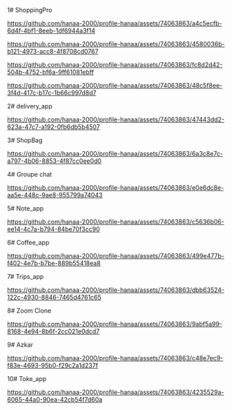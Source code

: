 1# ShoppingPro


https://github.com/hanaa-2000/profile-hanaa/assets/74063863/a4c5ecfb-6d4f-4bf1-8eeb-1df6944a3f14


https://github.com/hanaa-2000/profile-hanaa/assets/74063863/4580036b-b121-4973-acc8-4f8708cd0767


https://github.com/hanaa-2000/profile-hanaa/assets/74063863/fc8d2d42-504b-4752-bf6a-9ff61081ebff


https://github.com/hanaa-2000/profile-hanaa/assets/74063863/48c5f8ee-3f4d-417c-b17c-1b66c997d8d7

2# delivery_app

https://github.com/hanaa-2000/profile-hanaa/assets/74063863/47443dd2-623a-47c7-a192-0fb6db5b4507


3# ShopBag

https://github.com/hanaa-2000/profile-hanaa/assets/74063863/6a3c8e7c-a797-4b06-8853-4f87cc0ee0d0


4# Groupe chat

https://github.com/hanaa-2000/profile-hanaa/assets/74063863/e0e6dc8e-aa5e-448c-9ae8-955799a74043

5# Note_app

https://github.com/hanaa-2000/profile-hanaa/assets/74063863/c5636b06-ee14-4c7a-b794-84be70f3cc90

6# Coffee_app

https://github.com/hanaa-2000/profile-hanaa/assets/74063863/499e477b-f402-4e7b-b7be-889b55418ea8


7# Trips_app

https://github.com/hanaa-2000/profile-hanaa/assets/74063863/dbb63524-122c-4930-8846-7465d4761c65

8# Zoom Clone

https://github.com/hanaa-2000/profile-hanaa/assets/74063863/9abf5a99-8168-4e94-8b6f-2cc021e0dcd7

9# Azkar 

https://github.com/hanaa-2000/profile-hanaa/assets/74063863/c48e7ec9-f83e-4693-95b0-f29c2a1d237f

10# Toke_app

https://github.com/hanaa-2000/profile-hanaa/assets/74063863/4235529a-6065-44a0-90ea-42cb54f7d60a




